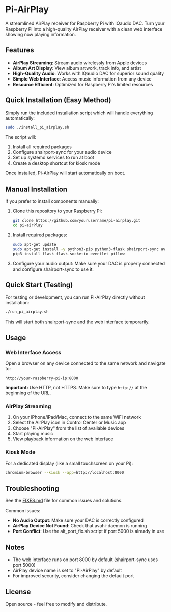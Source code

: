 # Pi-AirPlay

A streamlined AirPlay receiver for Raspberry Pi with IQaudio DAC. Turn your Raspberry Pi into a high-quality AirPlay receiver with a clean web interface showing now playing information.

## Features

* **AirPlay Streaming**: Stream audio wirelessly from Apple devices
* **Album Art Display**: View album artwork, track info, and artist
* **High-Quality Audio**: Works with IQaudio DAC for superior sound quality
* **Simple Web Interface**: Access music information from any device
* **Resource Efficient**: Optimized for Raspberry Pi's limited resources

## Quick Installation (Easy Method)

Simply run the included installation script which will handle everything automatically:

```bash
sudo ./install_pi_airplay.sh
```

The script will:
1. Install all required packages
2. Configure shairport-sync for your audio device
3. Set up systemd services to run at boot
4. Create a desktop shortcut for kiosk mode

Once installed, Pi-AirPlay will start automatically on boot.

## Manual Installation

If you prefer to install components manually:

1. Clone this repository to your Raspberry Pi:
   ```bash
   git clone https://github.com/yourusername/pi-airplay.git
   cd pi-airPlay
   ```

2. Install required packages:
   ```bash
   sudo apt-get update
   sudo apt-get install -y python3-pip python3-flask shairport-sync avahi-daemon
   pip3 install flask flask-socketio eventlet pillow
   ```

3. Configure your audio output:
   Make sure your DAC is properly connected and configure shairport-sync to use it.

## Quick Start (Testing)

For testing or development, you can run Pi-AirPlay directly without installation:

```bash
./run_pi_airplay.sh
```

This will start both shairport-sync and the web interface temporarily.

## Usage

### Web Interface Access

Open a browser on any device connected to the same network and navigate to:
```
http://your-raspberry-pi-ip:8000
```

**Important:** Use HTTP, not HTTPS. Make sure to type `http://` at the beginning of the URL.

### AirPlay Streaming

1. On your iPhone/iPad/Mac, connect to the same WiFi network
2. Select the AirPlay icon in Control Center or Music app
3. Choose "Pi-AirPlay" from the list of available devices
4. Start playing music
5. View playback information on the web interface

### Kiosk Mode

For a dedicated display (like a small touchscreen on your Pi):
```bash
chromium-browser --kiosk --app=http://localhost:8000
```

## Troubleshooting

See the [FIXES.md](FIXES.md) file for common issues and solutions.

Common issues:
* **No Audio Output**: Make sure your DAC is correctly configured
* **AirPlay Device Not Found**: Check that avahi-daemon is running
* **Port Conflict**: Use the alt_port_fix.sh script if port 5000 is already in use

## Notes

* The web interface runs on port 8000 by default (shairport-sync uses port 5000)
* AirPlay device name is set to "Pi-AirPlay" by default
* For improved security, consider changing the default port

## License

Open source - feel free to modify and distribute.